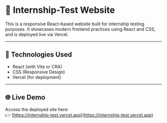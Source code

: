 # 🚀 Internship-Test Website

This is a responsive React-based website built for internship testing purposes. It showcases modern frontend practices using React and CSS, and is deployed live via Vercel.

---

## 🔧 Technologies Used

- React (with Vite or CRA)
- CSS (Responsive Design)
- Vercel (for deployment)

---

## 🌐 Live Demo

Access the deployed site here:  
👉 [https://internship-test.vercel.app](https://internship-test.vercel.app)


